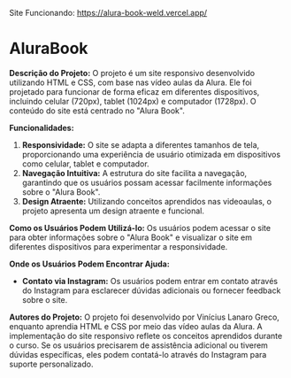 Site Funcionando: https://alura-book-weld.vercel.app/

# AluraBook
**Descrição do Projeto:**
O projeto é um site responsivo desenvolvido utilizando HTML e CSS, com base nas vídeo aulas da Alura. Ele foi projetado para funcionar de forma eficaz em diferentes dispositivos, incluindo celular (720px), tablet (1024px) e computador (1728px). O conteúdo do site está centrado no "Alura Book".

**Funcionalidades:**
1. **Responsividade:** O site se adapta a diferentes tamanhos de tela, proporcionando uma experiência de usuário otimizada em dispositivos como celular, tablet e computador.
2. **Navegação Intuitiva:** A estrutura do site facilita a navegação, garantindo que os usuários possam acessar facilmente informações sobre o "Alura Book".
3. **Design Atraente:** Utilizando conceitos aprendidos nas videoaulas, o projeto apresenta um design atraente e funcional.

**Como os Usuários Podem Utilizá-lo:**
Os usuários podem acessar o site para obter informações sobre o "Alura Book" e visualizar o site em diferentes dispositivos para experimentar a responsividade.

**Onde os Usuários Podem Encontrar Ajuda:**
- **Contato via Instagram:** Os usuários podem entrar em contato através do Instagram para esclarecer dúvidas adicionais ou fornecer feedback sobre o site.

**Autores do Projeto:**
O projeto foi desenvolvido por Vinícius Lanaro Greco, enquanto aprendia HTML e CSS por meio das vídeo aulas da Alura. A implementação do site responsivo reflete os conceitos aprendidos durante o curso. 
Se os usuários precisarem de assistência adicional ou tiverem dúvidas específicas, eles podem contatá-lo através do Instagram para suporte personalizado.


